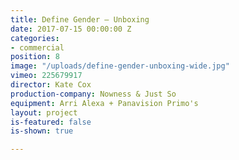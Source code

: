 ```yaml
---
title: Define Gender — Unboxing
date: 2017-07-15 00:00:00 Z
categories:
- commercial
position: 8
image: "/uploads/define-gender-unboxing-wide.jpg"
vimeo: 225679917
director: Kate Cox
production-company: Nowness & Just So
equipment: Arri Alexa + Panavision Primo's
layout: project
is-featured: false
is-shown: true

---
```


